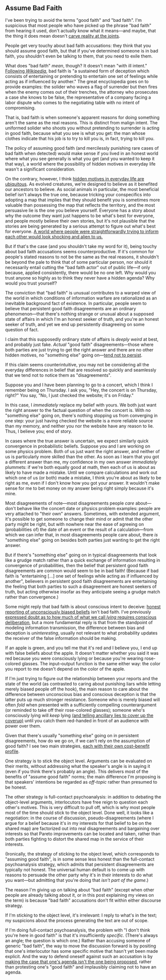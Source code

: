 ## Assume Bad Faith

I've been trying to avoid the terms "good faith" and "bad faith". I'm suspicious that most people who have picked up the phrase "bad faith" from hearing it used, don't actually know what it means—and maybe, that the thing it does mean doesn't [carve reality at the joints](https://www.lesswrong.com/posts/esRZaPXSHgWzyB2NL/where-to-draw-the-boundaries).

People get very touchy about bad faith accusations: they think that you should assume good faith, but that if you've determined someone is in bad faith, you shouldn't even be talking to them, that you need to exile them.

What does "bad faith" _mean_, though? It doesn't mean "with ill intent." [Following _Wikipedia_](https://en.wikipedia.org/wiki/Bad_faith), bad faith is "a sustained form of deception which consists of entertaining or pretending to entertain one set of feelings while acting as if influenced by another." The great encyclopedia goes on to provide examples: the solider who waves a flag of surrender but then fires when the enemy comes out of their trenches, the attorney who prosecutes a case she knows to be false, the representative of a company facing a labor dispute who comes to the negotiating table with no intent of compromising.

That is, bad faith is when someone's apparent reasons for doing something aren't the same as the real reasons. This is distinct from malign intent. The uniformed solider who shoots you without pretending to surrender is acting in good faith, because what you see is what you get: the man whose clothes indicate that his job is to try to kill you is, in fact, trying to kill you.

The policy of assuming good faith (and mercilessly punishing rare cases of bad faith when detected) would make sense if you lived in an honest world where what you see generally is what you get (and you wanted to keep it that way), a world where the possibility of hidden motives in everyday life wasn't a significant consideration.

On the contrary, however, I think [hidden motives in everyday life are ubiquitous](https://en.wikipedia.org/wiki/The_Elephant_in_the_Brain). As evolved creatures, we're designed to believe as it benefited our ancestors to believe. As social animals in particular, the most beneficial belief isn't always the true one, because tricking your conspecifics into adopting a map that implies that they should benefit you is sometimes more valuable than possessing the map that reflects the territory, and the most persuasive lie is the one you believe yourself. Everyone has a story about why the outcome they want just happens to be what's best for everyone, and people mostly believe their own stories, but it's not plausible that the stories are being generated by a serious attempt to figure out what's best for everyone. [A world where people were straightforwardly trying to inform each other would look shocking and alien to us.](https://www.lesswrong.com/posts/h2Hk2c2Gp5sY4abQh/lack-of-social-grace-is-an-epistemic-virtue)

But if that's the case (and you shouldn't take my word for it), being touchy about bad faith accusations seems counterproductive. If it's common for people's stated reasons to not be the same as the real reasons, it shouldn't be beyond the pale to think that of some particular person, nor should it necessarily entail cutting the "bad faith actor" out of public life—if only because, applied consistently, there would be no one left. Why would you trust anyone so highly as to think they never have a hidden agenda? Why would you trust yourself?

The conviction that "bad faith" is unusual contributes to a warped view of the world in which conditions of information warfare are rationalized as an inevitable background fact of existence. In particular, people seem to believe that persistent good faith disagreements are an ordinary phenomenon—that there's nothing strange or unusual about a supposed state of affairs in which I'm an honest seeker of truth, and you're an honest seeker of truth, and yet we end up persistently disagreeing on some question of fact.

I claim that this supposedly ordinary state of affairs is _deeply weird_ at best, and probably just fake. _Actual_ "good faith" disagreements—those where both parties are just trying to get the right answer and there are no other hidden motives, no "something else" going on—[tend not to persist](https://www.lesswrong.com/posts/iThwqe3yPog56ytyq/aiming-for-convergence-is-like-discouraging-betting).

If this claim seems counterintuitive, you may not be considering all the everyday differences in belief that are resolved so quickly and seamlessly that we tend not to notice them as "disagreements".

Suppose you and I have been planning to go to a concert, which I think I remember being on Thursday. I ask you, "Hey, the concert is on Thursday, right?" You say, "No, I just checked the website; it's on Friday."

In this case, I _immediately_ replace my belief with yours. We both just want the right answer to the factual question of when the concert is. With no "something else" going on, there's nothing stopping us from converging in one step: your just having checked the website is a more reliable source than my memory, and neither you nor the website have any reason to lie. Thus, I believe you; end of story.

In cases where the true answer is uncertain, we expect similarly quick convergence in probabilistic beliefs. Suppose you and I are working on some physics problem. Both of us just want the right answer, and neither of us is particularly more skilled than the other. As soon as I learn that you got a different answer than me, my confidence in my own answer _immediately_ plummets: if we're both equally good at math, then each of us is about as likely to have made a mistake. Until we compare calculations and work out which one of us (or both) made a mistake, I think you're about as likely to be right as me, even if I don't know how you got your answer. It wouldn't make sense for me to bet money on my answer being right simply because it's mine.

Most disagreements of note—most disagreements people _care_ about—don't behave like the concert date or physics problem examples: people are very attached to "their own" answers. Sometimes, with extended argument, it's possible to get someone to change their mind or admit that the other party might be right, but with nowhere near the ease of agreeing on (probabilities of) the date of an event or the result of a calculation—from which we can infer that, in most disagreements people care about, there _is_ "something else" going on besides both parties just wanting to get the right answer.

But if there's "something else" going on in typical disagreements that look like a grudge match rather than a quick exchange of information resulting in convergence of probabilities, then the belief that persistent good faith disagreements are common would seem to be in bad faith! (Because if bad faith is "entertaining [...] one set of feelings while acting as if influenced by another", believers in persistent good faith disagreements are entertaining the feeling that both parties to such a disagreement are honest seekers of truth, but acting otherwise insofar as they anticipate seeing a grudge match rather than convergence.)

Some might reply that bad faith is about conscious intent to deceive: [honest reporting of unconsciously biased beliefs](https://slatestarcodex.com/2019/07/16/against-lie-inflation/) isn't bad faith. I've previously [expressed doubt as to how much of what we call _lying_ requires conscious deliberation](https://www.lesswrong.com/posts/bSmgPNS6MTJsunTzS/maybe-lying-doesn-t-exist#The_Optimal_Categorization_Depends_on_the_Actual_Psychology_of_Deception), but a more fundamental reply is that from the standpoint of modeling information transmission, the difference between bias and deception is _uninteresting_, usually not relevant to what probability updates the receiver of the false information should be making.

If an apple is green, and you tell me that it's red and I believe you, I end up with false beliefs about the apple. It doesn't matter whether you said it was red because you were consciously lying or because you're wearing rose-colored glasses. The input–output function is the same either way: the color you report to me doesn't depend on the color of the apple.

If I'm just trying to figure out the relationship between your reports and the state of the world (as contrasted to caring about punishing liars while letting merely biased people off the hook), the main reason to care about the difference between unconscious bias and conscious deception is that the latter puts up much stronger resistance. Someone who is merely biased will often _fold_ when presented with a sufficiently compelling counterargument (or reminded to take off their rose-colored glasses); someone who's consciously lying will _keep_ lying [(and telling ancillary lies to cover up the coverup)](https://www.lesswrong.com/posts/wyyfFfaRar2jEdeQK/entangled-truths-contagious-lies) until you catch them red-handed in front of an audience with power over them.

Given that there's usually "something else" going on in persistent disagreements, how do we go on, if we can't rely on the assumption of good faith? I see two main strategies, [each with their own cost–benefit profile](https://www.lesswrong.com/posts/SX6wQEdGfzz7GKYvp/rationalist-discourse-is-like-physicist-motors).

One strategy is to stick the object level. Arguments can be evaluated on their merits, without addressing what the speaker's angle is in saying it (even if you think there's probably an angle). This delivers most of the benefits of "assume good faith" norms; the main difference I'm proposing is that speakers' intentions be regarded as _off-topic_ rather than presumed to be honest.

The other strategy is full-contact psychoanalysis: in addition to debating the object-level arguments, interlocutors have free reign to question each other's motives. This is very difficult to pull off, which is why most people most of the time should stick to the object level. Done well, it looks like a negotiation: in the course of discussion, pseudo-disagreements (where I argue for a belief because it's in my interests for that belief to be on the shared map) are factorized out into real disagreements and bargaining over interests so that Pareto improvements can be located and taken, rather than both parties fighting to distort the shared map in the service of their interests.

(Ironically, the strategy of sticking to the object level, which corresponds to "assuming good faith", is in some sense less honest than the full-contact psychoanalysis strategy, which admits that persistent disagreements are typically not honest. The universal human default is to come up with reasons to persuade the other party why it's in their interests to do what you want—but admitting that you're doing that _isn't part of the game_.)

The reason I'm giving up on talking about "bad faith" (except when other people are already talking about it, or in this post explaining my views on the term) is because "bad faith" accusations don't fit within either discourse strategy.

If I'm sticking to the object level, it's irrelevant: I reply to what's in the text; my suspicions about the process generating the text are out of scope.

If I'm doing full-contact psychoanalysis, the problem with "I don't think you're here in good faith" is that it's insufficiently _specific_. (There's always an angle; the question is which one.) Rather than accusing someone of generic "bad faith", the way to move the discussion forward is by positing that one's interlocutor has some specific motive that hasn't yet been made explicit. And the way to defend oneself against such an accusation is by [making the case that one's agenda isn't the one being proposed](http://zackmdavis.net/blog/2022/05/plea-bargaining/), rather than protesting one's "good faith" and implausibly claiming not to have an agenda.
